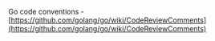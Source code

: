 Go code conventions - [https://github.com/golang/go/wiki/CodeReviewComments](https://github.com/golang/go/wiki/CodeReviewComments)

